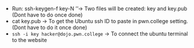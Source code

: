 - Run: ssh-keygen-f key-N ’’-> Two files will be created: key and key.pub (Dont have to do once done)
- cat key.pub -> To get the Ubuntu ssh ID to paste in pwn.college setting. (Dont have to do it once done)
- `ssh -i key hacker@dojo.pwn.college` -> To connect the ubuntu terminal to the website
